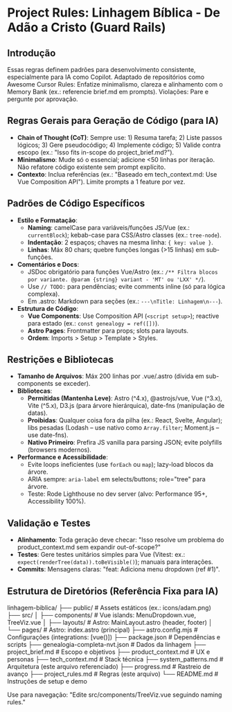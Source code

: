 # Project Rules: Linhagem Bíblica - De Adão a Cristo (Guard Rails)

## Introdução

Essas regras definem padrões para desenvolvimento consistente, especialmente para IA como Copilot. Adaptado de repositórios como Awesome Cursor Rules: Enfatize minimalismo, clareza e alinhamento com o Memory Bank (ex.: referencie brief.md em prompts). Violações: Pare e pergunte por aprovação.

## Regras Gerais para Geração de Código (para IA)

- **Chain of Thought (CoT)**: Sempre use: 1) Resuma tarefa; 2) Liste passos lógicos; 3) Gere pseudocódigo; 4) Implemente código; 5) Valide contra escopo (ex.: "Isso fits in-scope do project_brief.md?").
- **Minimalismo**: Mude só o essencial; adicione <50 linhas por iteração. Não refatore código existente sem prompt explícito.
- **Contexto**: Inclua referências (ex.: "Baseado em tech_context.md: Use Vue Composition API"). Limite prompts a 1 feature por vez.

## Padrões de Código Específicos

- **Estilo e Formatação**:
  - **Naming**: camelCase para variáveis/funções JS/Vue (ex.: `currentBlock`); kebab-case para CSS/Astro classes (ex.: `tree-node`).
  - **Indentação**: 2 espaços; chaves na mesma linha: `{ key: value }`.
  - **Linhas**: Máx 80 chars; quebre funções longas (>15 linhas) em sub-funções.
- **Comentários e Docs**:
  - JSDoc obrigatório para funções Vue/Astro (ex.: `/** Filtra blocos por variante. @param {string} variant - 'MT' ou 'LXX' */`).
  - Use `// TODO:` para pendências; evite comments inline (só para lógica complexa).
  - Em .astro: Markdown para seções (ex.: `---\nTitle: Linhagem\n---`).
- **Estrutura de Código**:
  - **Vue Components**: Use Composition API (`<script setup>`); reactive para estado (ex.: `const genealogy = ref([])`).
  - **Astro Pages**: Frontmatter para props; slots para layouts.
  - **Ordem**: Imports > Setup > Template > Styles.

## Restrições e Bibliotecas

- **Tamanho de Arquivos**: Máx 200 linhas por .vue/.astro (divida em sub-components se exceder).
- **Bibliotecas**:
  - **Permitidas (Mantenha Leve)**: Astro (^4.x), @astrojs/vue, Vue (^3.x), Vite (^5.x), D3.js (para árvore hierárquica), date-fns (manipulação de datas).
  - **Proibidas**: Qualquer coisa fora da pilha (ex.: React, Svelte, Angular); libs pesadas (Lodash – use nativo como `Array.filter`; Moment.js – use date-fns).
  - **Nativo Primeiro**: Prefira JS vanilla para parsing JSON; evite polyfills (browsers modernos).
- **Performance e Acessibilidade**:
  - Evite loops ineficientes (use `forEach` ou `map`); lazy-load blocos da árvore.
  - ARIA sempre: `aria-label` em selects/buttons; role="tree" para árvore.
  - Teste: Rode Lighthouse no dev server (alvo: Performance 95+, Accessibility 100%).

## Validação e Testes

- **Alinhamento**: Toda geração deve checar: "Isso resolve um problema do product_context.md sem expandir out-of-scope?"
- **Testes**: Gere testes unitários simples para Vue (Vitest: ex.: `expect(renderTree(data)).toBeVisible()`); manuais para interações.
- **Commits**: Mensagens claras: "feat: Adiciona menu dropdown (ref #1)".

## Estrutura de Diretórios (Referência Fixa para IA)

linhagem-biblica/
├── public/ # Assets estáticos (ex.: icons/adam.png)
├── src/
│ ├── components/ # Vue islands: MenuDropdown.vue, TreeViz.vue
│ ├── layouts/ # Astro: MainLayout.astro (header, footer)
│ └── pages/ # Astro: index.astro (principal)
├── astro.config.mjs # Configurações (integrations: [vue()])
├── package.json # Dependências e scripts
├── genealogia-completa-nvt.json # Dados da linhagem
├── project_brief.md # Escopo e objetivos
├── product_context.md # UX e personas
├── tech_context.md # Stack técnica
├── system_patterns.md # Arquitetura (este arquivo referenciado)
├── progress.md # Rastreio de avanço
├── project_rules.md # Regras (este arquivo)
└── README.md # Instruções de setup e demo

Use para navegação: "Edite src/components/TreeViz.vue seguindo naming rules."
